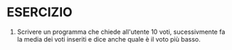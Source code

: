 # ESERCIZIO

1. Scrivere un programma che chiede all'utente 10 voti, 
sucessivmente fa la media dei voti inseriti e dice anche 
quale è il voto più basso.
